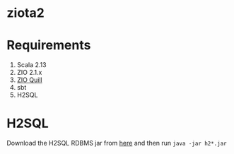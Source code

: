 # ziota2

# Requirements
1. Scala 2.13
2. ZIO 2.1.x
3. [ZIO Quill](https://github.com/zio/zio-quill)
3. sbt
4. H2SQL

# H2SQL
Download the H2SQL RDBMS jar from [here](https://search.maven.org/remotecontent?filepath=com/h2database/h2/2.3.232/h2-2.3.232.jar) and then run
`java -jar h2*.jar`